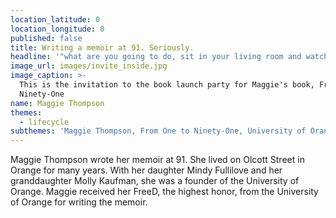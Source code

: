 ```yaml
---
location_latitude: 0
location_longitude: 0
published: false
title: Writing a memoir at 91. Seriously.
headline: '"what are you going to do, sit in your living room and watch TV?"'
image_url: images/invite_inside.jpg
image_caption: >-
  This is the invitation to the book launch party for Maggie's book, From One to
  Ninety-One
name: Maggie Thompson
themes:
  - lifecycle
subthemes: 'Maggie Thompson, From One to Ninety-One, University of Orange, FreeD'
---
```

Maggie Thompson wrote her memoir at 91. She lived on Olcott Street in Orange for many years. With her daughter Mindy Fullilove and her granddaughter Molly Kaufman, she was a founder of the University of Orange.  Maggie received her FreeD, the highest honor, from the University of Orange for writing the memoir. 
